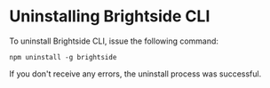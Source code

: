 # Uninstalling Brightside CLI

To uninstall Brightside CLI, issue the following command:

```
npm uninstall -g brightside
```

If you don't receive any errors, the uninstall process was successful.
